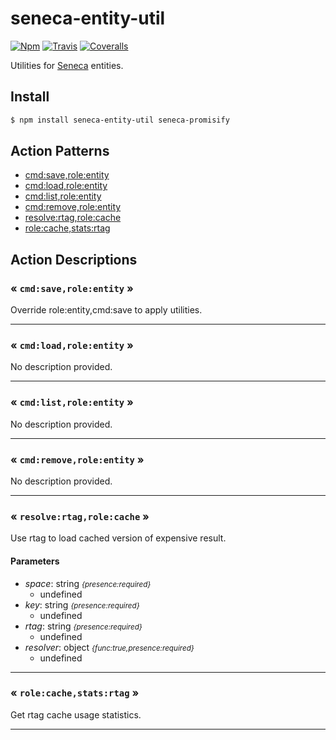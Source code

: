 # seneca-entity-util

[![Npm][BadgeNpm]][Npm]
[![Travis][BadgeTravis]][Travis]
[![Coveralls][BadgeCoveralls]][Coveralls]


Utilities for [Seneca](senecajs.org) entities.



## Install

```sh
$ npm install seneca-entity-util seneca-promisify
```




<!--START:action-list-->


## Action Patterns

* [cmd:save,role:entity](#-cmdsaveroleentity-)
* [cmd:load,role:entity](#-cmdloadroleentity-)
* [cmd:list,role:entity](#-cmdlistroleentity-)
* [cmd:remove,role:entity](#-cmdremoveroleentity-)
* [resolve:rtag,role:cache](#-resolvertagrolecache-)
* [role:cache,stats:rtag](#-rolecachestatsrtag-)


<!--END:action-list-->

<!--START:action-desc-->


## Action Descriptions

### &laquo; `cmd:save,role:entity` &raquo;

Override role:entity,cmd:save to apply utilities.



----------
### &laquo; `cmd:load,role:entity` &raquo;

No description provided.



----------
### &laquo; `cmd:list,role:entity` &raquo;

No description provided.



----------
### &laquo; `cmd:remove,role:entity` &raquo;

No description provided.



----------
### &laquo; `resolve:rtag,role:cache` &raquo;

Use rtag to load cached version of expensive result.


#### Parameters


* _space_: string <i><small>{presence:required}</small></i>
  * undefined
* _key_: string <i><small>{presence:required}</small></i>
  * undefined
* _rtag_: string <i><small>{presence:required}</small></i>
  * undefined
* _resolver_: object <i><small>{func:true,presence:required}</small></i>
  * undefined


----------
### &laquo; `role:cache,stats:rtag` &raquo;

Get rtag cache usage statistics.



----------


<!--END:action-desc-->


[BadgeCoveralls]: https://coveralls.io/repos/voxgig/seneca-entity-util/badge.svg?branch=master&service=github
[BadgeNpm]: https://badge.fury.io/js/seneca-entity-util.svg
[BadgeTravis]: https://travis-ci.org/voxgig/seneca-entity-util.svg?branch=master
[Coveralls]: https://coveralls.io/github/voxgig/seneca-entity-util?branch=master
[Npm]: https://www.npmjs.com/package/seneca-entity-util
[Travis]: https://travis-ci.org/voxgig/seneca-entity-util?branch=master

